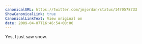 ```yaml
---
canonicalURL: https://twitter.com/jmjordan/status/1470578733
ShowCanonicalLink: true
CanonicalLinkText: View original on
date: 2009-04-07T16:46:54+00:00
---
```

Yes, I just saw snow.